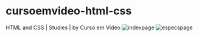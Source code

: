 # cursoemvideo-html-css
HTML and CSS | Studies | by Curso em Video
<img src="https://cnt-05.content-na.drive.amazonaws.com/cdproxy/templink/usVRUtG0JCu0sPa_CTwPm4HejJ36VpFEZVbRFocouCEeJxFPc?viewBox=1351%2C673" alt="indexpage">
<img src="https://cnt-05.content-na.drive.amazonaws.com/cdproxy/templink/dHYXiF_Dw61jbfHqB8bfYdseeK_Yw3YwyCWz2s3JVxAeJxFPc?viewBox=1351%2C673" alt="especspage">
